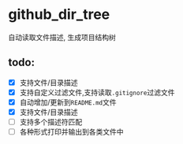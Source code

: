 # github_dir_tree
自动读取文件描述, 生成项目结构树
## todo:

- [x] 支持文件/目录描述
- [x] 支持自定义过滤文件,支持读取`.gitignore`过滤文件
- [x] 自动增加/更新到`README.md`文件
- [x] 支持文件/目录描述
- [ ] 支持多个描述符匹配
- [ ] 各种形式打印并输出到各类文件中
